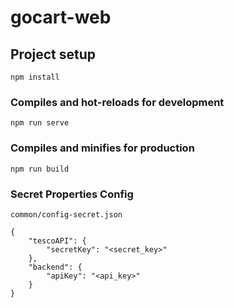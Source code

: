# gocart-web

## Project setup
```
npm install
```

### Compiles and hot-reloads for development
```
npm run serve
```

### Compiles and minifies for production
```
npm run build
```

### Secret Properties Config

`common/config-secret.json`
```
{
    "tescoAPI": {
        "secretKey": "<secret_key>"
    },
    "backend": {
        "apiKey": "<api_key>"
    }
}
```
